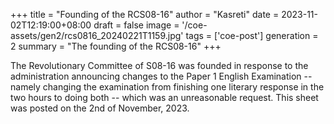 +++
title = "Founding of the RCS08-16"
author = "Kasreti"
date = 2023-11-02T12:19:00+08:00
draft = false
image = '/coe-assets/gen2/rcs0816_20240221T1159.jpg'
tags = ['coe-post']
generation = 2
summary = "The founding of the RCS08-16"
+++

The Revolutionary Committee of S08-16 was founded in response to the administration announcing changes to the Paper 1 English Examination 
-- namely changing the examination from finishing one literary response in the two hours to doing both -- which was an unreasonable request.
This sheet was posted on the 2nd of November, 2023.